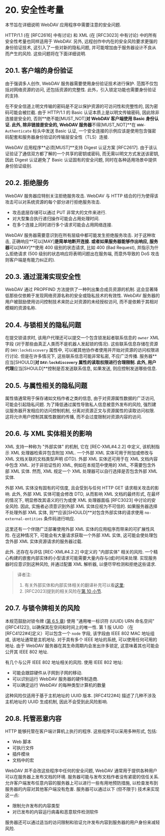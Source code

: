 # 20. 安全性考量

本节旨在详细说明 WebDAV 应用程序中需要注意的安全问题.

HTTP/1.1 (在 [RFC2616] 中有讨论) 和 XML (在 [RFC3023] 中有讨论)
中的所有安全性考量也同样适用于 WebDAV. 另外, 远程创作中内在的安全风险要求更强的身份验证技术,
这引入了一些对新的隐私问题, 并可能增加由于服务器设计不良从而产生的风险.
这些问题将在下面详细说明.

## 20.1. 客户端的身份验证

由于强调多人创作, WebDAV 服务器需要使用身份验证技术进行保护. 范围不仅包括对网络资源的访问,
还包括资源的完整性. 此外，引入锁定功能也需要身份验证的支持.

在不安全信道上明文传输的密码是不足以保护资源的可访问性和完整性的, 因为密码可能会被拦截.
由于 HTTP/1.1 的 Basic 认证本质上是以明文传输密码, 因此除非连接是安全的,
否则**绝不能[MUST_NOT]**对 WebDAV 客户端使用 Basic 身份认证. 此外, 除非链接是安全的,
WebDAV 服务器**不得[MUST_NOT]**在 `WWW-Authenticate` 标头中发送 Basic 认证,
一个安全连接的示例应该是使用包含强密码配套和服务器身份验证的传输层安全性（TLS）连接.

WebDAV 应用程序**必须[MUST]**支持 Digest 认证方案 [RFC2617].
由于该认证验证了通信双方都了解的一个共享的密钥或密码, 而无需以明文方式发送该密钥,
因此 Digest 认证避免了 Basic 认证固有的安全问题, 同时在各种适用场景中提供身份验证级别.

## 20.2. 拒绝服务

WebDAV 服务器应特别关注拒绝服务攻击.
WebDAV 与 HTTP 结合的行为使得该攻击可以对系统资源的每个部分进行拒绝服务攻击.

- 攻击底层存储可以通过 PUT 非常大的文件来进行.
- 对大型集合执行递归操作可能会占用处理时间.
- 在多个连接上同时进行多个请求可能会占用网络连接.

WebDAV 服务器需要意识到在所有层级中都可能发生拒绝服务攻击.
对于这种攻击, 正确响应**可以[MAY]**是简单地断开连接. 或者如果服务器能够作出响应,
服务器**可以[MAY]**使用 400 级别的状态请求, 比如 400 (Bad Request),
并指示为什么拒绝请求 (500 级别的状态响应将表明问题出在服务端,
而意外导致的 DoS 攻击则客户端是有能力纠正的).

## 20.3. 通过混淆实现安全性

WebDAV 通过 PROPFIND 方法提供了一种列出集合成员资源的机制.
这会显著降低那些仅依赖于发现网络资源名称的安全或隐私技术的有效性.
WebDAV 服务器的用户被鼓励使用访问控制技术来防止对资源的未经授权访问,
而不是依赖于其相对模糊的资源名称.

## 20.4. 与锁相关的隐私问题

在提交锁请求时, 该用户代理还可以提交一个包含锁发起者联系信息的 `owner` XML 字段
(对于那些由真正人类而不是机器人发起锁的情况).
这些联系信息存储在资源的 `DAV:lockdiscovery` 属性中,
可以被其他协作者使用并开始对资源的访问权限进行讨论. 但是在许多情况下, 这些联系信息可能非常私密,
不应广泛传播. 服务器**应当[SHOULD]**对 `DAV:lockdiscovery` 属性的读取权限进行合理限制.
此外, 用户代理**应当[SHOULD]**控制是否发送联系信息, 如果发送, 则应控制发送哪些信息.

## 20.5. 与属性相关的隐私问题

属性值通常用于保存诸如文档作者之类的信息, 由于对资源属性数据的广泛访问, 可能会引起隐私问题.
为了降低通过属性导致私人信息被意外发布的风险, 强烈建议服务器开发相应的访问控制机制,
分离对资源正文与资源属性的读取访问权限. 这将允许用户控制其属性数据的传播,
而不会过度限制对资源内容的访问.

## 20.6. 与 XML 实体相关的影响

XML 支持一种称为 "外部实体" 的机制, 它在 [REC-XML#4.2.2] 中定义,
该机制指示 XML 处理器检索并包含附加 XML.
一个外部 XML 实体可用于附加或修改与 XML 文档关联的文档类型声明 (DTD).
外部 XML 实体还可用于在 XML 文档内容中包含 XML.
对于非验证性的 XML, 例如在本规范中使用的 XML, 不需要包含外部 XML 实体.
然而, XML 规定一个 XML 处理器可以自行选择是否包含外部 XML 实体.

外部 XML 实体没有固有的可信度, 且会受到与任何 HTTP GET 请求相关攻击的影响.
此外, 外部 XML 实体可能会修改 DTD, 从而影响 XML 文档的最终形式, 在最坏的情况下,
明显修改其语义的行为或使 XML 处理器面临 [RFC3023] 中讨论的安全风险.
因此, 实施者必须意识到外部 XML 实体应视为不可信的. 如果服务器选择不处理外部 XML 实体,
则**应该[SHOULD]**对包含外部实体的请求使用 `no-external-entities` 条件码进行响应.

这里还有一个伴随广泛部署使用外部 XML 实体的应用程序而带来的可扩展性风险. 在这种情况下,
可能会有大量请求获取一个外部 XML 实体, 这可能会使处理包含外部 XML 实体资源请求的服务器过载.

此外. 还存在与评估 [REC-XML#4.2.2] 中定义的 "内部实体" 相关的风险.
一个精心构建的嵌套内部实体的小型请求可能需要大量内存与(或)时间来处理.
实现服务器时应意识到这种风险, 并通过配置 XML 解析器, 以便尽早检测和拒绝这些请求.

> 译者注:
>
> 1. 有关外部实体和内部实体相关的翻译补充可以看[这里][SECIONT_A#AIAIOXML];
> 2. [RFC2023]提到的相关风险在[第 10 小节][RFC2023#10].

## 20.7. 与锁令牌相关的风险

本规范鼓励对锁令牌 ([第 6.5 章][SECTION#6.5]) 使用 "通用唯一标识符 (UUID) URN 命名空间"
([RFC4122]), 以确保其在空间和时间上的唯一性.
第 1 版 UUID （在[RFC4122#4]定义）可以包含一个 `node` 字段,
该字段由 IEEE 802 MAC 地址组成, 该地址通常是主机地址. 对于具有多个 IEEE 地址的系统,
可以使用任何可用的地址. 由于 WebDAV 服务器在其生命周期内会发出许多锁定,
这意味着其也可能会公开其 IEEE 802 地址.

有几个与公开 IEEE 802 地址相关的风险. 使用 IEEE 802 地址:

- 可能会跟踪硬件从子网到子网的移动.
- 可以识别运行 WebDAV 服务器的硬件制造商.
- 可以确定运行 WebDAV 的每种类型计算机的数量

这种风险仅适用于基于主机地址的 UUID 版本.
[RFC4122#4] 描述了几种不涉及主机地址的 UUID 生成机制, 因此不会受到此风险影响.

## 20.8. 托管恶意内容

HTTP 能够托管在客户端计算机上执行的程序. 这些程序可以采用多种形式, 包括:

- Web 脚本
- 可执行文件
- 插件模块
- 文档中的宏

WebDAV 并不会改这些程序中任何的安全问题, WebDAV 通常用于提供各种用户可以在服务器上发布文档的环境.
服务器可能与发布文档作者没有紧密的信任关系. 允许客户端发布任意内容的服务器上可以进行一些有用地预防措施,
以检查发布到服务器的内容对其他客户端没有危害. 服务器可以通过以下 (但不限于) 技术来实现这一点:

- 限制允许发布的内容类型
- 对已发布的内容运行病毒和恶意软件检测软件

服务器还可以通过适当的访问限制和验证允许发布内容到服务器的用户身份来减轻风险.

<!-- refs -->

[SECTION#6.5]: 6-locking.md#65-锁令牌
[SECIONT_A#AIAIOXML]: z-addtional_info_about_implcations_of_xml_entities.md
[RFC2023#10]: https://datatracker.ietf.org/doc/html/rfc3023#section-10
